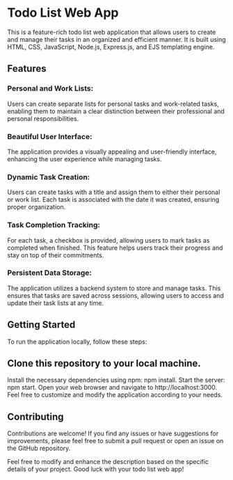 # Todo List Web App
This is a feature-rich todo list web application that allows users to create and manage their tasks in an organized and efficient manner. It is built using HTML, CSS, JavaScript, Node.js, Express.js, and EJS templating engine.

## Features
### Personal and Work Lists: 
Users can create separate lists for personal tasks and work-related tasks, enabling them to maintain a clear distinction between their professional and personal responsibilities.

### Beautiful User Interface: 
The application provides a visually appealing and user-friendly interface, enhancing the user experience while managing tasks.

### Dynamic Task Creation: 
Users can create tasks with a title and assign them to either their personal or work list. Each task is associated with the date it was created, ensuring proper organization.

### Task Completion Tracking: 
For each task, a checkbox is provided, allowing users to mark tasks as completed when finished. This feature helps users track their progress and stay on top of their commitments.

### Persistent Data Storage: 
The application utilizes a backend system to store and manage tasks. This ensures that tasks are saved across sessions, allowing users to access and update their task lists at any time.

## Getting Started
To run the application locally, follow these steps:

## Clone this repository to your local machine.
Install the necessary dependencies using npm: npm install.
Start the server: npm start.
Open your web browser and navigate to http://localhost:3000.
Feel free to customize and modify the application according to your needs.

## Contributing
Contributions are welcome! If you find any issues or have suggestions for improvements, please feel free to submit a pull request or open an issue on the GitHub repository.

Feel free to modify and enhance the description based on the specific details of your project. Good luck with your todo list web app!

